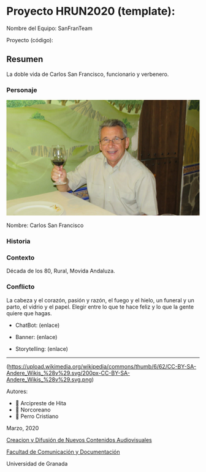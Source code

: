 

# Proyecto HRUN2020 (template): 

Nombre del Equipo: SanFranTeam

Proyecto (código): 


## Resumen
La doble vida de Carlos San Francisco, funcionario y verbenero.

### Personaje

![](https://github.com/josblaz/storytelling_20/blob/master/foto%20leo.jpg)

Nombre: Carlos San Francisco


### Historia


### Contexto
Década de los 80, Rural, Movida Andaluza.

### Conflicto 
La cabeza y el corazón, pasión y razón, el fuego y el hielo, un funeral y un parto, el vidrio y el papel. 
Elegir entre lo que te hace feliz y lo que la gente quiere que hagas.

- ChatBot: (enlace) 

- Banner:  (enlace) 

- Storytelling: (enlace) 

------
(https://upload.wikimedia.org/wikipedia/commons/thumb/6/62/CC-BY-SA-Andere_Wikis_%28v%29.svg/200px-CC-BY-SA-Andere_Wikis_%28v%29.svg.png)


Autores:  
<!---
Incluir lista de personas del grupo 
Se puede añadir enlace a página personal de github o lo que se quiera...(optativo)
-->

- :man: Arcipreste de Hita
- :man: Norcoreano
- :dog: Perro Cristiano 


<!---
Lista completa de emojis de markDown - https://gist.github.com/rxaviers/7360908) 
-->



Marzo, 2020

[Creacion y Difusión de Nuevos Contenidos Audiovisuales](http://utopolis.ugr.es/medialab)

[Facultad de Comunicación y Documentación](http://fcd.ugr.es)

Universidad de Granada
